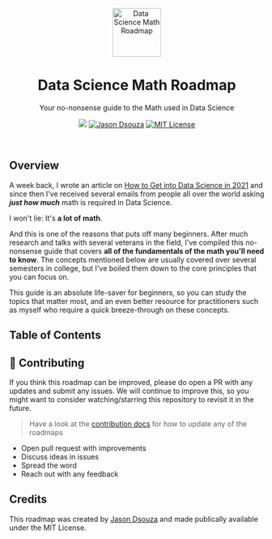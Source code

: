 <p align="center">
  <a href="https://github.com/AMAI-GmbH/AI-Expert-Roadmap">
    <img src="https://uploads-ssl.webflow.com/58e6a2b25c28230d367487ad/5c32232ecb585fcc5c4645e1_icon_machine-learning.svg" alt="Data Science Math Roadmap" width="96" height="96">
  </a>
  <h1 align="center">Data Science Math Roadmap</h1>
  <p align="center">Your no-nonsense guide to the Math used in Data Science</p>
  <p align="center">
      <a href="http://bit.ly/ds-math-roadmap" target="_blank"><img src="https://img.shields.io/badge/tweet-blue.svg?logo=twitter&logoColor=white" style="display: inherit;"/></a>
      <a href="https://github.com/jasmcaus" target="_blank"><img alt="Jason Dsouza" src="https://img.shields.io/badge/Author-jasmcaus-blue.svg" style="display: inherit;"/></a>
<a href="https://opensource.org/licenses/MIT/" target="_blank"><img alt="MIT License" src="https://img.shields.io/badge/License-MIT-blue.svg" style="display: inherit;"/></a>
  </p>
  <br>
</p>

## Overview 
A week back, I wrote an article on [How to Get into Data Science in 2021](https://jasmcaus.medium.com) and since then I've received several emails from people all over the world asking ***just how much*** math is required in Data Science. 

I won't lie: It's **a lot of math**. 

And this is one of the reasons that puts off many beginners. After much research and talks with several veterans in the field, I've compiled this no-nonsense guide that covers **all of the fundamentals of the math you'll need to know**. The concepts mentioned below are usually covered over several semesters in college, but I've boiled them down to the core principles that you can focus on. 

This guide is an absolute life-saver for beginners, so you can study the topics that matter most, and an even better resource for practitioners such as myself who require a quick breeze-through on these concepts.

## Table of Contents 


## 🙌 Contributing

If you think this roadmap can be improved, please do open a PR with any updates and submit any issues. We will continue to improve this, so you might want to consider watching/starring this repository to revisit it in the future.

> Have a look at the [contribution docs](./contributing.md) for how to update any of the roadmaps

* Open pull request with improvements
* Discuss ideas in issues
* Spread the word
* Reach out with any feedback

## Credits
This roadmap was created by [Jason Dsouza](https://github.com/jasmcaus) and made publically available under the MIT License. 